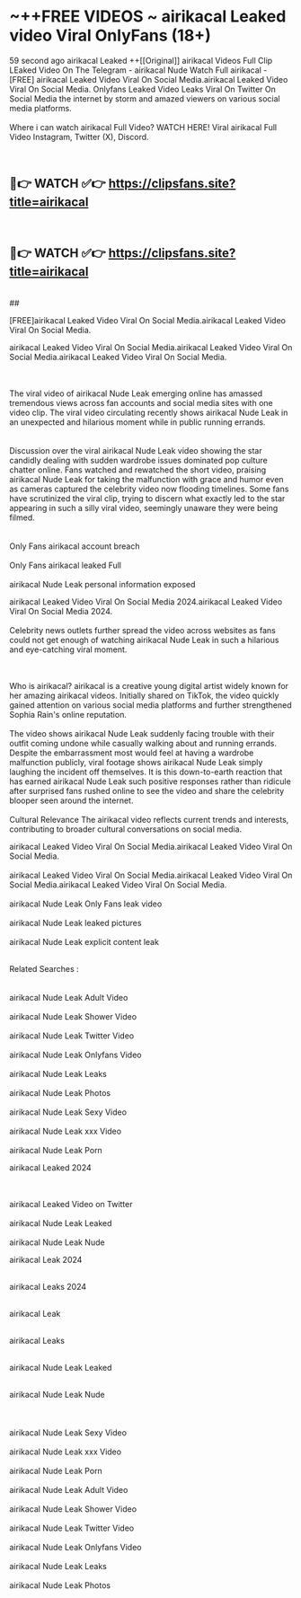 # ~++FREE VIDEOS ~ airikacal Leaked video Viral OnlyFans (18+)<br>


59 second ago airikacal Leaked ++[[Original]] airikacal Videos Full Clip LEaked Video On The Telegram  - airikacal Nude  Watch Full airikacal - [FREE] airikacal Leaked Video Viral On Social Media.airikacal Leaked Video Viral On Social Media.   Onlyfans Leaked Video Leaks Viral On Twitter On Social Media the internet by storm and amazed viewers on various social media platforms. <br><br>
Where i can watch airikacal Full Video? WATCH HERE! Viral airikacal Full Video Instagram, Twitter (X), Discord. <br>


 <br>

##  🔴👉 WATCH ✅👉  <a href="https://clipsfans.site?title=airikacal&ref=git">https://clipsfans.site?title=airikacal</a> <br>
  <br>

##  🔴👉 WATCH ✅👉  <a href="https://clipsfans.site?title=airikacal&ref=git">https://clipsfans.site?title=airikacal</a> <br>
  <br>
  ##



[FREE]airikacal Leaked Video Viral On Social Media.airikacal Leaked Video Viral On Social Media. <br>

airikacal Leaked Video Viral On Social Media.airikacal Leaked Video Viral On Social Media.airikacal Leaked Video Viral On Social Media. <br>


  <br>

  <br>
The viral video of airikacal Nude Leak emerging online has amassed tremendous views across fan accounts and social media sites with one video clip. The viral video circulating recently shows airikacal Nude Leak in an unexpected and hilarious moment while in public running errands.<br>
<br>


<br>
Discussion over the viral airikacal Nude Leak video showing the star candidly dealing with sudden wardrobe issues dominated pop culture chatter online. Fans watched and rewatched the short video, praising airikacal Nude Leak for taking the malfunction with grace and humor even as cameras captured the celebrity video now flooding timelines. Some fans have scrutinized the viral clip, trying to discern what exactly led to the star appearing in such a silly viral video, seemingly unaware they were being filmed.<br>
<br>
<br> 
Only Fans airikacal account breach<br>
<br>
Only Fans airikacal leaked Full <br>
<br>
airikacal Nude Leak personal information exposed<br>

airikacal Leaked Video Viral On Social Media 2024.airikacal Leaked Video Viral On Social Media 2024. <br>
<br>
Celebrity news outlets further spread the video across websites as fans could not get enough of watching airikacal Nude Leak in such a hilarious and eye-catching viral moment.<br>
<br>

<br>
Who is airikacal? airikacal is a creative young digital artist widely known for her amazing airikacal videos. Initially shared on TikTok, the video quickly gained attention on various social media platforms and further strengthened Sophia Rain's online reputation.<br>
<br>
The video shows airikacal Nude Leak suddenly facing trouble with their outfit coming undone while casually walking about and running errands. Despite the embarrassment most would feel at having a wardrobe malfunction publicly, viral footage shows airikacal Nude Leak simply laughing the incident off themselves. It is this down-to-earth reaction that has earned airikacal Nude Leak such positive responses rather than ridicule after surprised fans rushed online to see the video and share the celebrity blooper seen around the internet.<br>
<br>
Cultural Relevance The airikacal video reflects current trends and interests, contributing to broader cultural conversations on social media.<br>

airikacal Leaked Video Viral On Social Media.airikacal Leaked Video Viral On Social Media.<br>
<br>
airikacal Leaked Video Viral On Social Media.airikacal Leaked Video Viral On Social Media.airikacal Leaked Video Viral On Social Media.<br>
<br>
airikacal Nude Leak Only Fans leak video<br>
<br>
airikacal Nude Leak leaked pictures<br>
<br>
airikacal Nude Leak explicit content leak<br>


<br>
Related Searches :<br>
<br>

<br>
airikacal Nude Leak Adult Video<br>
<br>
airikacal Nude Leak Shower Video<br>
<br>
airikacal Nude Leak Twitter Video<br>
<br>
airikacal Nude Leak Onlyfans Video<br>
<br>
airikacal Nude Leak Leaks<br>
<br>
airikacal Nude Leak Photos<br>

<br>
airikacal Nude Leak Sexy Video<br>
<br>
airikacal Nude Leak xxx Video<br>
<br>
airikacal Nude Leak Porn<br>

airikacal  Leaked 2024 <br> <br>
<br>

airikacal Leaked Video on Twitter <br>
<br>
airikacal Nude Leak Leaked<br>
<br>
airikacal Nude Leak Nude<br>


airikacal  Leak 2024 <br> <br>



airikacal  Leaks 2024 <br> <br>



 
airikacal  Leak<br> <br>



airikacal  Leaks<br> <br>


airikacal Nude Leak Leaked<br> <br>

airikacal Nude Leak Nude<br> <br>
<br> <br>
airikacal Nude Leak Sexy Video
<br> <br>
airikacal Nude Leak xxx Video
<br> <br>
airikacal Nude Leak Porn
<br> <br>
airikacal Nude Leak Adult Video
<br> <br>
airikacal Nude Leak Shower Video
<br> <br>
airikacal Nude Leak Twitter Video
<br> <br>
airikacal Nude Leak Onlyfans Video
<br> <br>
airikacal Nude Leak Leaks
<br> <br>
airikacal Nude Leak Photos






</p>




 



</p>










